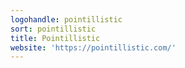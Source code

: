 ```yaml
---
logohandle: pointillistic
sort: pointillistic
title: Pointillistic
website: 'https://pointillistic.com/'
---
```

